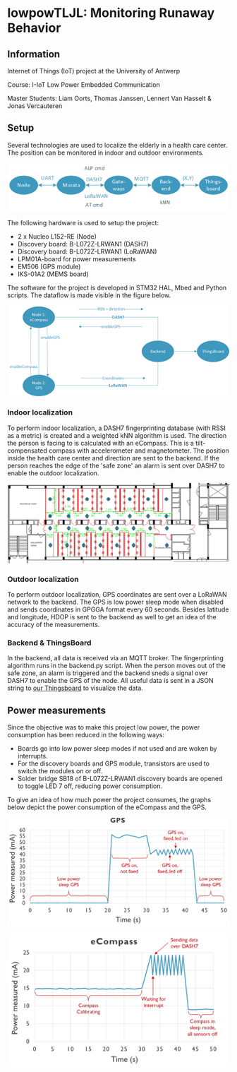 
# lowpowTLJL: Monitoring Runaway Behavior

## Information
Internet of Things (IoT) project at the University of Antwerp

Course: I-IoT Low Power Embedded Communication

Master Students: Liam Oorts, Thomas Janssen, Lennert Van Hasselt &amp; Jonas Vercauteren

## Setup
Several technologies are used to localize the elderly in a health care center. The position can be monitored in indoor and outdoor environments. 

![communication](images/communication.png "Communication")

The following hardware is used to setup the project:

 - 2 x Nucleo L152-RE (Node)
 - Discovery board: B-L072Z-LRWAN1 (DASH7)
 - Discovery board: B-L072Z-LRWAN1 (LoRaWAN)
 - LPM01A-board for power measurements
 - EM506 (GPS module)
 - IKS-01A2 (MEMS board)
 
The software for the project is developed in STM32 HAL, Mbed and Python scripts. The dataflow is made visible in the figure below.
 
![dataflow](images/dataflow.png "Dataflow")


### Indoor localization 
To perform indoor localization, a DASH7 fingerprinting database (with RSSI as a metric) is created and a weighted kNN algorithm is used. The direction the person is facing to is calculated with an eCompass. This is a tilt-compensated compass with accelerometer and magnetometer. The position inside the health care center and direction are sent to the backend. If the person reaches the edge of the 'safe zone' an alarm is sent over DASH7 to enable the outdoor localization.

![training points](images/trainingspunten.png "Training points")


### Outdoor localization
To perform outdoor localization, GPS coordinates are sent over a LoRaWAN network to the backend. The GPS is low power sleep mode when disabled and sends coordinates in GPGGA format every 60 seconds. Besides latitude and longitude, HDOP is sent to the backend as well to get an idea of the accuracy of the measurements.


### Backend &amp; ThingsBoard
In the backend, all data is received via an MQTT broker. The fingerprinting algorithm runs in the backend.py script. When the person moves out of the safe zone, an alarm is triggered and the backend sneds a signal over DASH7 to enable the GPS of the node. All useful data is sent in a JSON string to [our Thingsboard](http://thingsboard.idlab.uantwerpen.be:8080/dashboards/6788ecf0-cace-11e7-9f1b-85e6dd10a2e8) to visualize the data.

## Power measurements
Since the objective was to make this project low power, the power consumption has been reduced in the following ways:

 - Boards go into low power sleep modes if not used and are woken by interrupts. 
 - For the discovery boards and GPS module, transistors are used to switch the modules on or off.
 - Solder bridge SB18 of B-L072Z-LRWAN1 discovery boards are opened to toggle LED 7 off, reducing power consumption.

To give an idea of how much power the project consumes, the graphs below depict the power consumption of the eCompass and the GPS.

![power](images/power_GPS.png "Power measurement of GPS module")

![power](images/power_ecompass.png "Power measurement of eCompass")
